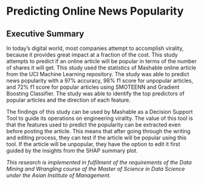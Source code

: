 # Predicting Online News Popularity

## Executive Summary 

In today’s digital world, most companies attempt to accomplish virality, because it provides great impact at a fraction of the cost. This study attempts to predict if an online article will be popular in terms of the number of shares it will get. This study used the statistics of Mashable online article from the UCI Machine Learning repository. The study was able to predict news popularity with a 97% accuracy, 98% f1 score for unpopular articles, and 72% f1 score for popular articles using SMOTEENN and Gradient Boosting Classifier. The study was able to identify the top predictors of popular articles and the direction of each feature.

The findings of this study can be used by Mashable as a Decision Support Tool to guide its operations on engineering virality. The value of this tool is that the features used to predict the popularity can be extracted even before posting the article. This means that after going through the writing and editing process, they can test if the article will be popular using this tool. If the article will be unpopular, they have the option to edit it first guided by the insights from the SHAP summary plot.

<i>This research is implemented in fulfilment of the requirements of the Data Mining and Wrangling course of the Master of Science in Data Science under the Asian Institute of Management.</i>